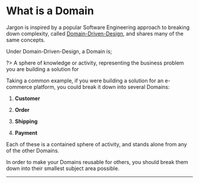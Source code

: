 # What is a Domain 

Jargon is inspired by a popular Software Engineering approach to breaking down complexity, called  [Domain-Driven-Design](https://en.m.wikipedia.org/wiki/Domain-driven_design), and shares many of the same concepts.

Under Domain-Driven-Design, a Domain is;

?> A sphere of knowledge or activity, representing the business problem you are building a solution for

Taking a common example, if you were building a solution for an e-commerce platform, you could break it down into several Domains:

1. **Customer**

2. **Order**

3. **Shipping**

4. **Payment**

Each of these is a contained sphere of activity, and stands alone from any of the other Domains.


In order to make your Domains reusable for others, you should break them down into their smallest subject area possible.

---

